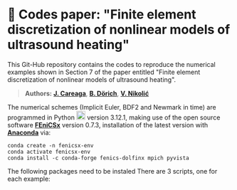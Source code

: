 
# 📌 Codes paper: "Finite element discretization of nonlinear models of ultrasound heating"

This Git-Hub repository contains the codes to reproduce the numerical examples shown in Section 7 of the paper entitled "Finite element discretization of nonlinear models of ultrasound heating".

> **Authors:** [**J. Careaga**](https://scholar.google.com/citations?user=-SYWkN8AAAAJ&hl=es), [**B. Dörich**](https://scholar.google.com/citations?user=h9b6i00AAAAJ&hl=en), [**V. Nikolić**](https://scholar.google.com/citations?user=73kZ9csAAAAJ&hl=en)

The numerical schemes (Implicit Euler, BDF2 and Newmark in time) are programmed in Python 
<img src="https://raw.githubusercontent.com/marwin1991/profile-technology-icons/refs/heads/main/icons/python.png" data-canonical-src="https://raw.githubusercontent.com/marwin1991/profile-technology-icons/refs/heads/main/icons/python.png" width="20" height="20" /> version 3.12.1, making use of the open source software [**FEniCSx**](https://fenicsproject.org/) version 0.7.3, installation of the latest version with [**Anaconda**](https://docs.anaconda.com/anaconda/install/) via:

```console 
conda create -n fenicsx-env
conda activate fenicsx-env
conda install -c conda-forge fenics-dolfinx mpich pyvista
```

The following packages need to be instaled
There are 3 scripts, one for each example: 



